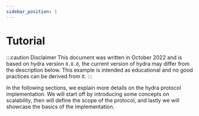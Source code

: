 ```yaml
---
sidebar_position: 1
---
```


# Tutorial

:::caution Disclaimer
This document was written in October 2022 and is based on hydra version `0.8.0`, the current version of hydra may differ from the description below. This example is intended as educational and no good practices can be derived from it.
:::

In the following sections, we explain more details on the hydra protocol implementation. We will start off by introducing some concepts on scalability, then will define the scope of the protocol, and lastly we will showcase the basics of the implementation.


